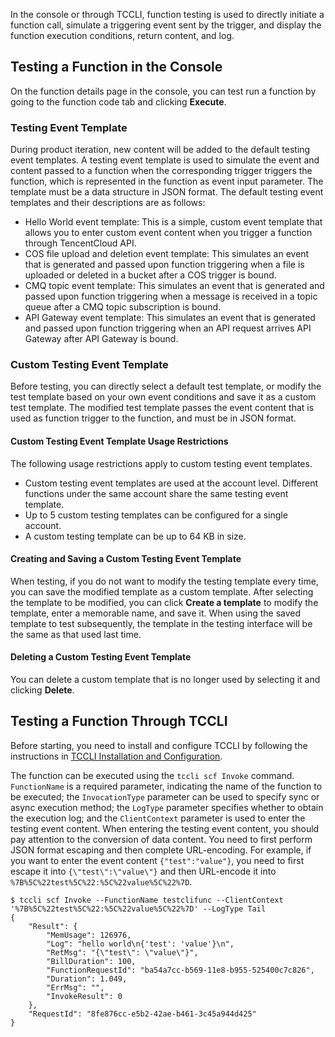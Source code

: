 In the console or through TCCLI, function testing is used to directly initiate a function call, simulate a triggering event sent by the trigger, and display the function execution conditions, return content, and log.

## Testing a Function in the Console
On the function details page in the console, you can test run a function by going to the function code tab and clicking **Execute**.

### Testing Event Template
During product iteration, new content will be added to the default testing event templates.
A testing event template is used to simulate the event and content passed to a function when the corresponding trigger triggers the function, which is represented in the function as event input parameter. The template must be a data structure in JSON format. The default testing event templates and their descriptions are as follows:
* Hello World event template: This is a simple, custom event template that allows you to enter custom event content when you trigger a function through TencentCloud API.
* COS file upload and deletion event template: This simulates an event that is generated and passed upon function triggering when a file is uploaded or deleted in a bucket after a COS trigger is bound.
* CMQ topic event template: This simulates an event that is generated and passed upon function triggering when a message is received in a topic queue after a CMQ topic subscription is bound.
* API Gateway event template: This simulates an event that is generated and passed upon function triggering when an API request arrives API Gateway after API Gateway is bound.

### Custom Testing Event Template
Before testing, you can directly select a default test template, or modify the test template based on your own event conditions and save it as a custom test template. The modified test template passes the event content that is used as function trigger to the function, and must be in JSON format.

#### Custom Testing Event Template Usage Restrictions
The following usage restrictions apply to custom testing event templates.
- Custom testing event templates are used at the account level. Different functions under the same account share the same testing event template.
- Up to 5 custom testing templates can be configured for a single account.
- A custom testing template can be up to 64 KB in size.

#### Creating and Saving a Custom Testing Event Template
When testing, if you do not want to modify the testing template every time, you can save the modified template as a custom template. After selecting the template to be modified, you can click **Create a template** to modify the template, enter a memorable name, and save it. When using the saved template to test subsequently, the template in the testing interface will be the same as that used last time.

#### Deleting a Custom Testing Event Template
You can delete a custom template that is no longer used by selecting it and clicking **Delete**.

## Testing a Function Through TCCLI
Before starting, you need to install and configure TCCLI by following the instructions in [TCCLI Installation and Configuration](https://intl.cloud.tencent.com/document/product/1013/30220).

The function can be executed using the `tccli scf Invoke` command. `FunctionName` is a required parameter, indicating the name of the function to be executed; the `InvocationType` parameter can be used to specify sync or async execution method; the `LogType` parameter specifies whether to obtain the execution log; and the `ClientContext` parameter is used to enter the testing event content.
When entering the testing event content, you should pay attention to the conversion of data content. You need to first perform JSON format escaping and then complete URL-encoding. For example, if you want to enter the event content `{"test":"value"}`, you need to first escape it into `{\"test\":\"value\"}` and then URL-encode it into `%7B%5C%22test%5C%22:%5C%22value%5C%22%7D`.
```
$ tccli scf Invoke --FunctionName testclifunc --ClientContext '%7B%5C%22test%5C%22:%5C%22value%5C%22%7D' --LogType Tail
{
    "Result": {
        "MemUsage": 126976, 
        "Log": "hello world\n{'test': 'value'}\n", 
        "RetMsg": "{\"test\": \"value\"}", 
        "BillDuration": 100, 
        "FunctionRequestId": "ba54a7cc-b569-11e8-b955-525400c7c826", 
        "Duration": 1.049, 
        "ErrMsg": "", 
        "InvokeResult": 0
    }, 
    "RequestId": "8fe876cc-e5b2-42ae-b461-3c45a944d425"
}
```
